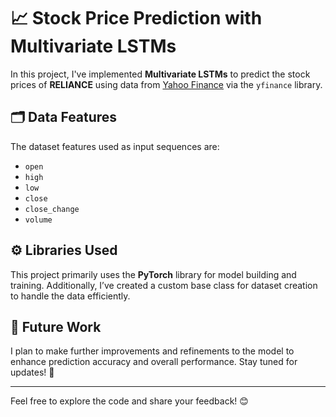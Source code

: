 # 📈 Stock Price Prediction with Multivariate LSTMs

In this project, I've implemented **Multivariate LSTMs** to predict the stock prices of **RELIANCE** using data from [Yahoo Finance](https://finance.yahoo.com/) via the `yfinance` library.

## 🗂️ Data Features
The dataset features used as input sequences are:
- `open`
- `high`
- `low`
- `close`
- `close_change`
- `volume`

## ⚙️ Libraries Used
This project primarily uses the **PyTorch** library for model building and training. Additionally, I’ve created a custom base class for dataset creation to handle the data efficiently.

## 🔧 Future Work
I plan to make further improvements and refinements to the model to enhance prediction accuracy and overall performance. Stay tuned for updates! 🚀

---

Feel free to explore the code and share your feedback! 😊
